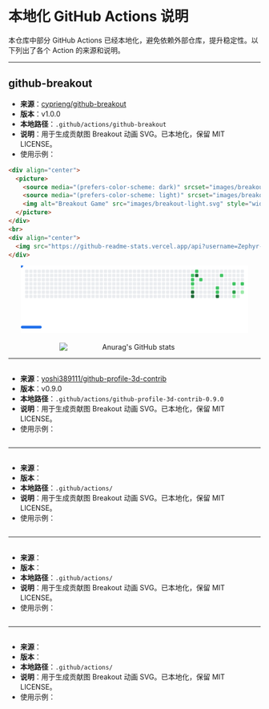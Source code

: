 # 本地化 GitHub Actions 说明

本仓库中部分 GitHub Actions 已经本地化，避免依赖外部仓库，提升稳定性。以下列出了各个 Action 的来源和说明。

---

## github-breakout

- **来源**：[cyprieng/github-breakout](https://github.com/cyprieng/github-breakout)
- **版本**：v1.0.0
- **本地路径**：`.github/actions/github-breakout`
- **说明**：用于生成贡献图 Breakout 动画 SVG。已本地化，保留 MIT LICENSE。
- 使用示例：

```html
<div align="center">
  <picture>
    <source media="(prefers-color-scheme: dark)" srcset="images/breakout-dark.svg" />
    <source media="(prefers-color-scheme: light)" srcset="images/breakout-light.svg" />
    <img alt="Breakout Game" src="images/breakout-light.svg" style="width: 90%; max-width: 600px; min-width: 300px;" />
  </picture>
</div>
<br>
<div align="center">
  <img src="https://github-readme-stats.vercel.app/api?username=Zephyr-Wach&theme=transparent&show_icons=true&bg_color=00000000" alt="Anurag's GitHub stats" style="width: 90%; max-width: 600px; min-width: 300px;" />
</div>
```

<div align="center">
  <picture>
    <source media="(prefers-color-scheme: dark)" srcset="images/breakout-dark.svg" />
    <source media="(prefers-color-scheme: light)" srcset="images/breakout-light.svg" />
    <img alt="Breakout Game" src="images/breakout-light.svg" style="width: 90%; max-width: 600px; min-width: 300px;" />
  </picture>
</div>
<br>
<div align="center">
  <img src="https://github-readme-stats.vercel.app/api?username=Zephyr-Wach&theme=transparent&show_icons=true&bg_color=00000000" alt="Anurag's GitHub stats" style="width: 90%; max-width: 600px; min-width: 300px;" />
</div>

---

## ## 

- **来源**：[yoshi389111/github-profile-3d-contrib](https://github.com/yoshi389111/github-profile-3d-contrib)
- **版本**：v0.9.0
- **本地路径**：`.github/actions/github-profile-3d-contrib-0.9.0`
- **说明**：用于生成贡献图 Breakout 动画 SVG。已本地化，保留 MIT LICENSE。
- 使用示例：

```html

```

---

## ## 

- **来源**：[]()
- **版本**：
- **本地路径**：`.github/actions/`
- **说明**：用于生成贡献图 Breakout 动画 SVG。已本地化，保留 MIT LICENSE。
- 使用示例：

```html

```

---

## ## 

- **来源**：[]()
- **版本**：
- **本地路径**：`.github/actions/`
- **说明**：用于生成贡献图 Breakout 动画 SVG。已本地化，保留 MIT LICENSE。
- 使用示例：

```html

```

---

## ## 

- **来源**：[]()
- **版本**：
- **本地路径**：`.github/actions/`
- **说明**：用于生成贡献图 Breakout 动画 SVG。已本地化，保留 MIT LICENSE。
- 使用示例：

```html

```